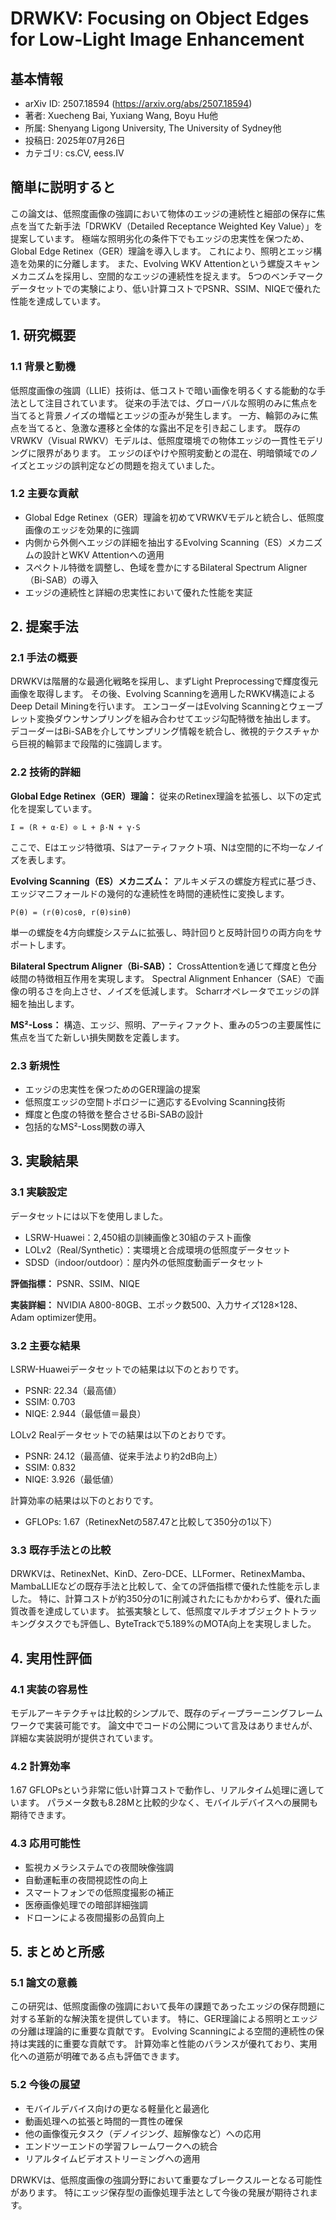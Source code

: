 # DRWKV: Focusing on Object Edges for Low-Light Image Enhancement

## 基本情報
- arXiv ID: 2507.18594 (https://arxiv.org/abs/2507.18594)
- 著者: Xuecheng Bai, Yuxiang Wang, Boyu Hu他
- 所属: Shenyang Ligong University, The University of Sydney他
- 投稿日: 2025年07月26日
- カテゴリ: cs.CV, eess.IV

## 簡単に説明すると
この論文は、低照度画像の強調において物体のエッジの連続性と細部の保存に焦点を当てた新手法「DRWKV（Detailed Receptance Weighted Key Value）」を提案しています。
極端な照明劣化の条件下でもエッジの忠実性を保つため、Global Edge Retinex（GER）理論を導入します。
これにより、照明とエッジ構造を効果的に分離します。
また、Evolving WKV Attentionという螺旋スキャンメカニズムを採用し、空間的なエッジの連続性を捉えます。
5つのベンチマークデータセットでの実験により、低い計算コストでPSNR、SSIM、NIQEで優れた性能を達成しています。

## 1. 研究概要
### 1.1 背景と動機
低照度画像の強調（LLIE）技術は、低コストで暗い画像を明るくする能動的な手法として注目されています。
従来の手法では、グローバルな照明のみに焦点を当てると背景ノイズの増幅とエッジの歪みが発生します。
一方、輪郭のみに焦点を当てると、急激な遷移と全体的な露出不足を引き起こします。
既存のVRWKV（Visual RWKV）モデルは、低照度環境での物体エッジの一貫性モデリングに限界があります。
エッジのぼやけや照明変動との混在、明暗領域でのノイズとエッジの誤判定などの問題を抱えていました。

### 1.2 主要な貢献
- Global Edge Retinex（GER）理論を初めてVRWKVモデルと統合し、低照度画像のエッジを効果的に強調
- 内側から外側へエッジの詳細を抽出するEvolving Scanning（ES）メカニズムの設計とWKV Attentionへの適用
- スペクトル特徴を調整し、色域を豊かにするBilateral Spectrum Aligner（Bi-SAB）の導入
- エッジの連続性と詳細の忠実性において優れた性能を実証

## 2. 提案手法
### 2.1 手法の概要
DRWKVは階層的な最適化戦略を採用し、まずLight Preprocessingで輝度復元画像を取得します。
その後、Evolving Scanningを適用したRWKV構造によるDeep Detail Miningを行います。
エンコーダーはEvolving Scanningとウェーブレット変換ダウンサンプリングを組み合わせてエッジ勾配特徴を抽出します。
デコーダーはBi-SABを介してサンプリング情報を統合し、微視的テクスチャから巨視的輪郭まで段階的に強調します。

### 2.2 技術的詳細
**Global Edge Retinex（GER）理論：**
従来のRetinex理論を拡張し、以下の定式化を提案しています。
```
I = (R + α·E) ⊙ L + β·N + γ·S
```
ここで、Eはエッジ特徴項、Sはアーティファクト項、Nは空間的に不均一なノイズを表します。

**Evolving Scanning（ES）メカニズム：**
アルキメデスの螺旋方程式に基づき、エッジマニフォールドの幾何的な連続性を時間的連続性に変換します。
```
P(θ) = (r(θ)cosθ, r(θ)sinθ)
```
単一の螺旋を4方向螺旋システムに拡張し、時計回りと反時計回りの両方向をサポートします。

**Bilateral Spectrum Aligner（Bi-SAB）：**
CrossAttentionを通じて輝度と色分岐間の特徴相互作用を実現します。
Spectral Alignment Enhancer（SAE）で画像の明るさを向上させ、ノイズを低減します。
Scharrオペレータでエッジの詳細を抽出します。

**MS²-Loss：**
構造、エッジ、照明、アーティファクト、重みの5つの主要属性に焦点を当てた新しい損失関数を定義します。

### 2.3 新規性
- エッジの忠実性を保つためのGER理論の提案
- 低照度エッジの空間トポロジーに適応するEvolving Scanning技術
- 輝度と色度の特徴を整合させるBi-SABの設計
- 包括的なMS²-Loss関数の導入

## 3. 実験結果
### 3.1 実験設定
データセットには以下を使用しました。
- LSRW-Huawei：2,450組の訓練画像と30組のテスト画像
- LOLv2（Real/Synthetic）：実環境と合成環境の低照度データセット
- SDSD（indoor/outdoor）：屋内外の低照度動画データセット

**評価指標：** PSNR、SSIM、NIQE

**実装詳細：** NVIDIA A800-80GB、エポック数500、入力サイズ128×128、Adam optimizer使用。

### 3.2 主要な結果
LSRW-Huaweiデータセットでの結果は以下のとおりです。
- PSNR: 22.34（最高値）
- SSIM: 0.703
- NIQE: 2.944（最低値＝最良）

LOLv2 Realデータセットでの結果は以下のとおりです。
- PSNR: 24.12（最高値、従来手法より約2dB向上）
- SSIM: 0.832
- NIQE: 3.926（最低値）

計算効率の結果は以下のとおりです。
- GFLOPs: 1.67（RetinexNetの587.47と比較して350分の1以下）

### 3.3 既存手法との比較
DRWKVは、RetinexNet、KinD、Zero-DCE、LLFormer、RetinexMamba、MambaLLIEなどの既存手法と比較して、全ての評価指標で優れた性能を示しました。
特に、計算コストが約350分の1に削減されたにもかかわらず、優れた画質改善を達成しています。
拡張実験として、低照度マルチオブジェクトトラッキングタスクでも評価し、ByteTrackで5.189%のMOTA向上を実現しました。

## 4. 実用性評価
### 4.1 実装の容易性
モデルアーキテクチャは比較的シンプルで、既存のディープラーニングフレームワークで実装可能です。
論文中でコードの公開について言及はありませんが、詳細な実装説明が提供されています。

### 4.2 計算効率
1.67 GFLOPsという非常に低い計算コストで動作し、リアルタイム処理に適しています。
パラメータ数も8.28Mと比較的少なく、モバイルデバイスへの展開も期待できます。

### 4.3 応用可能性
- 監視カメラシステムでの夜間映像強調
- 自動運転車の夜間視認性の向上
- スマートフォンでの低照度撮影の補正
- 医療画像処理での暗部詳細強調
- ドローンによる夜間撮影の品質向上

## 5. まとめと所感
### 5.1 論文の意義
この研究は、低照度画像の強調において長年の課題であったエッジの保存問題に対する革新的な解決策を提供しています。
特に、GER理論による照明とエッジの分離は理論的に重要な貢献です。
Evolving Scanningによる空間的連続性の保持は実践的に重要な貢献です。
計算効率と性能のバランスが優れており、実用化への道筋が明確である点も評価できます。

### 5.2 今後の展望
- モバイルデバイス向けの更なる軽量化と最適化
- 動画処理への拡張と時間的一貫性の確保
- 他の画像復元タスク（デノイジング、超解像など）への応用
- エンドツーエンドの学習フレームワークへの統合
- リアルタイムビデオストリーミングへの適用

DRWKVは、低照度画像の強調分野において重要なブレークスルーとなる可能性があります。
特にエッジ保存型の画像処理手法として今後の発展が期待されます。
